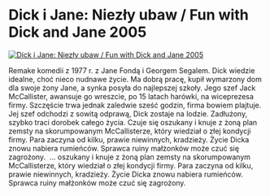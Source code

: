 Dick i Jane: Niezły ubaw / Fun with Dick and Jane 2005 
=============
[![Dick i Jane: Niezły ubaw / Fun with Dick and Jane 2005 ](http://vidos.pl/images/player.gif)](http://vidos.pl/dick-i-jane-niezly-ubaw-fun-with-dick-and-jane-2005)

 Remake komedii z 1977 r. z Jane Fondą i Georgem Segalem. Dick wiedzie idealne, choć nieco nudnawe życie. Ma dobrą pracę, kupił wymarzony dom dla swoje żony Jane, a synka posyła do najlepszej szkoły. Jego szef Jack McCallister, awansuje go wreszcie, po 15 latach harówki, na wiceprezesa firmy. Szczęście trwa jednak zaledwie sześć godzin, firma bowiem plajtuje. Jej szef odchodzi z sowitą odprawą, Dick zostaje na lodzie. Zadłużony, szybko traci dorobek całego życia. Czuje się oszukany i knuje z żoną plan zemsty na skorumpowanym McCallisterze, który wiedział o złej kondycji firmy. Para zaczyna od kilku, prawie niewinnych, kradzieży. Życie Dicka znowu nabiera rumieńców. Sprawca ruiny małżonków może czuć się zagrożony.    ... oszukany i knuje z żoną plan zemsty na skorumpowanym McCallisterze, który wiedział o złej kondycji firmy. Para zaczyna od kilku, prawie niewinnych, kradzieży. Życie Dicka znowu nabiera rumieńców. Sprawca ruiny małżonków może czuć się zagrożony. 
